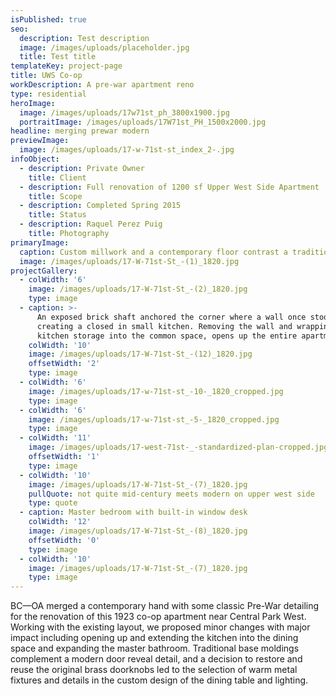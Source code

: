 ```yaml
---
isPublished: true
seo:
  description: Test description
  image: /images/uploads/placeholder.jpg
  title: Test title
templateKey: project-page
title: UWS Co-op
workDescription: A pre-war apartment reno
type: residential
heroImage:
  image: /images/uploads/17w71st_ph_3800x1900.jpg
  portraitImage: /images/uploads/17W71st_PH_1500x2000.jpg
headline: merging prewar modern
previewImage:
  image: /images/uploads/17-w-71st-st_index_2-.jpg
infoObject:
  - description: Private Owner
    title: Client
  - description: Full renovation of 1200 sf Upper West Side Apartment
    title: Scope
  - description: Completed Spring 2015
    title: Status
  - description: Raquel Perez Puig
    title: Photography
primaryImage:
  caption: Custom millwork and a contemporary floor contrast a traditional details
  image: /images/uploads/17-W-71st-St_-(1)_1820.jpg
projectGallery:
  - colWidth: '6'
    image: /images/uploads/17-W-71st-St_-(2)_1820.jpg
    type: image
  - caption: >-
      An exposed brick shaft anchored the corner where a wall once stood
      creating a closed in small kitchen. Removing the wall and wrapping the
      kitchen storage into the common space, opens up the entire apartment.
    colWidth: '10'
    image: /images/uploads/17-W-71st-St_-(12)_1820.jpg
    offsetWidth: '2'
    type: image
  - colWidth: '6'
    image: /images/uploads/17-w-71st-st_-10-_1820_cropped.jpg
    type: image
  - colWidth: '6'
    image: /images/uploads/17-w-71st-st_-5-_1820_cropped.jpg
    type: image
  - colWidth: '11'
    image: /images/uploads/17-west-71st-_-standardized-plan-cropped.jpg
    offsetWidth: '1'
    type: image
  - colWidth: '10'
    image: /images/uploads/17-W-71st-St_-(7)_1820.jpg
    pullQuote: not quite mid-century meets modern on upper west side
    type: quote
  - caption: Master bedroom with built-in window desk
    colWidth: '12'
    image: /images/uploads/17-W-71st-St_-(8)_1820.jpg
    offsetWidth: '0'
    type: image
  - colWidth: '10'
    image: /images/uploads/17-W-71st-St_-(7)_1820.jpg
    type: image
---
```

BC—OA merged a contemporary hand with some classic Pre-War detailing for the renovation of this 1923 co-op apartment near Central Park West. Working with the existing layout, we proposed minor changes with major impact including opening up and extending the kitchen into the dining space and expanding the master bathroom. Traditional base moldings complement a modern door reveal detail, and a decision to restore and reuse the original brass doorknobs led to the selection of warm metal fixtures and details in the custom design of the dining table and lighting.
